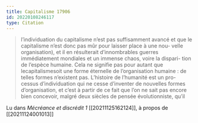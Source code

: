 ```yaml
---
title: Capitalisme 17906
id: 20220108246117
type: Citation
---
```


> l’individuation du capitalisme n’est pas suffisamment avancé et que le capitalisme n’est donc pas mûr pour laisser place à une nou- velle organisation), et il en résulterait d’innombrables guerres immédiatement mondiales et un immense chaos, voire la dispari- tion de l’espèce humaine. Cela ne signifie pas pour autant que lecapitalismesoit une forme éternelle de l’organisation humaine : de telles formes n’existent pas. L’histoire de l’humanité est un pro- cessus d’individuation qui ne cesse d’inventer de nouvelles formes d’organisation, et c’est à partir de ce fait que l’on ne sait pas encore bien concevoir, malgré deux siècles de pensée évolutionniste, qu’il

Lu dans *Mécréance et discrédit 1* [[20211125162124]], à propos de [[20211124001013]]